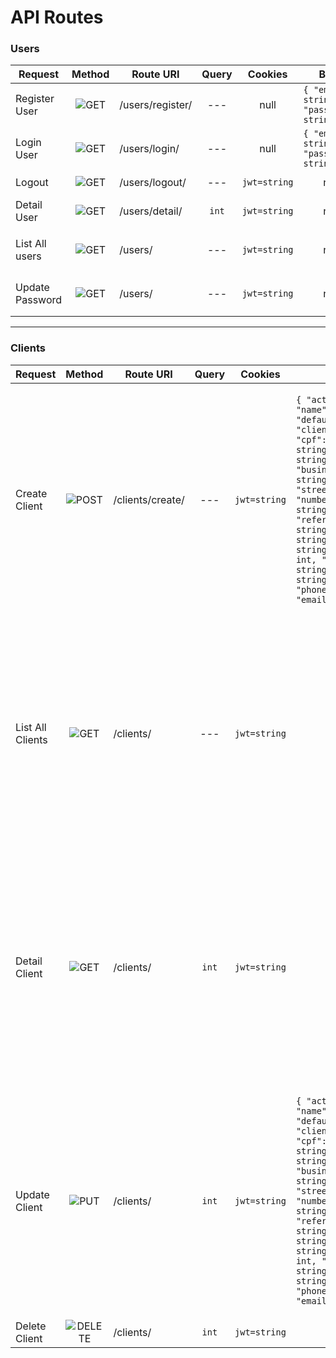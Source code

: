 # API Routes 

### Users
Request | Method | Route URI | Query | Cookies | Body | Response 
--- | --- | --- | --- | --- | --- |--- 
Register User |<div align="center">  ![GET](https://img.shields.io/badge/POST-yellow?style=flat) </div>| /users/register/ | <div align="center"> --- </div> | <div align="center">null</div> | ` { "email": string, "password": string } ` | ` {"id": int, "email": string} `
Login User |<div align="center">  ![GET](https://img.shields.io/badge/POST-yellow?style=flat) </div>| /users/login/ | <div align="center"> --- </div> | <div align="center">null</div> | ` { "email": string, "password": string } ` | ` { "jwt": string } `
Logout | <div align="center"> ![GET](https://img.shields.io/badge/GET-green?style=flat) </div>| /users/logout/ | <div align="center"> --- </div> | ` jwt=string ` | <div align="center">null</div> | ` {"message": string} `
Detail User | <div align="center"> ![GET](https://img.shields.io/badge/GET-green?style=flat) </div>| /users/detail/ |  <div align="center">` int `</div> | ` jwt=string ` | <div align="center">null</div> | ` {"id": int, "email": string} `
List All users | <div align="center"> ![GET](https://img.shields.io/badge/GET-green?style=flat) </div>| /users/ | <div align="center"> --- </div> | ` jwt=string ` | <div align="center">null</div> | ` [{"id": int, "email": string}] `
Update Password | <div align="center"> ![GET](https://img.shields.io/badge/GET-green?style=flat) </div>| /users/ | <div align="center"> --- </div> | ` jwt=string ` | <div align="center">null</div> | ` [{"id": int, "email": string}] `

---

### Clients
Request | Method | Route URI | Query | Cookies | Body | Response 
--- | --- | --- | --- | --- | --- |--- 
Create Client |<div align="center"> ![POST](https://img.shields.io/badge/POST-yellow?style=flat) </div>| /clients/create/ | <div align="center"> --- </div> | <div align="center"> ` jwt=string ` </div> | ` { "active": boolean, "name": string, "defaulting": boolean, "client_type": string, "cpf": string, "cnpj": string, "birth_date": string, "business_registration": string, "address": { "street": string, "number": int, "city": string, "state": string, "reference_point": string, "neighborhood": string, "complement": string }, "truck_count": int, "corporate_name": string, "trade_name": string, "contact": { "phone": string, "email": string } } ` | ` { "id": int, "active": boolean, "name": string, "defaulting": boolean, "client_type": string, "cpf": string, "cnpj": string, "birth_date": string, "business_registration": string, "address": { "id": int, "street": string, "number": int, "city": string, "state": string, "reference_point": string, "neighborhood": string, "complement": string }, "truck_count": int, "corporate_name": string, "trade_name": string, "contact": { "id": int, "phone": string, "email": string } } `
List All Clients |<div align="center"> ![GET](https://img.shields.io/badge/GET-green?style=flat) </div>| /clients/ | <div align="center"> --- </div> | <div align="center"> ` jwt=string ` </div> | <div align="center"> null </div> | ` [{ "id": int, "active": boolean, "name": string, "defaulting": boolean, "client_type": string, "cpf": string, "cnpj": string, "birth_date": string, "business_registration": string, "address": { "id": int, "street": string, "number": int, "city": string, "state": string, "reference_point": string, "neighborhood": string, "complement": string }, "truck_count": int, "corporate_name": string, "trade_name": string, "contact": { "id": int, "phone": string, "email": string } }] `
Detail Client |<div align="center"> ![GET](https://img.shields.io/badge/GET-green?style=flat) </div>| /clients/<id> | <div align="center"> `int` </div> | <div align="center"> ` jwt=string ` </div> | <div align="center"> null </div> | ` { "id": int, "active": boolean, "name": string, "defaulting": boolean, "client_type": string, "cpf": string, "cnpj": string, "birth_date": string, "business_registration": string, "address": { "id": int, "street": string, "number": int, "city": string, "state": string, "reference_point": string, "neighborhood": string, "complement": string }, "truck_count": int, "corporate_name": string, "trade_name": string, "contact": { "id": int, "phone": string, "email": string } } `
Update Client |<div align="center"> ![PUT](https://img.shields.io/badge/PUT-blue?style=flat) </div>| /clients/<id> | <div align="center"> `int` </div> | <div align="center"> ` jwt=string ` </div> | ` { "active": boolean, "name": string, "defaulting": boolean, "client_type": string, "cpf": string, "cnpj": string, "birth_date": string, "business_registration": string, "address": { "street": string, "number": int, "city": string, "state": string, "reference_point": string, "neighborhood": string, "complement": string }, "truck_count": int, "corporate_name": string, "trade_name": string, "contact": { "phone": string, "email": string } } ` | ` { "id": int, "active": boolean, "name": string, "defaulting": boolean, "client_type": string, "cpf": string, "cnpj": string, "birth_date": string, "business_registration": string, "address": { "id": int, "street": string, "number": int, "city": string, "state": string, "reference_point": string, "neighborhood": string, "complement": string }, "truck_count": int, "corporate_name": string, "trade_name": string, "contact": { "id": int, "phone": string, "email": string } } `
Delete Client |<div align="center"> ![DELETE](https://img.shields.io/badge/DELETE-red?style=flat) </div>| /clients/<id> | <div align="center"> `int` </div> | <div align="center"> ` jwt=string ` </div> | <div align="center"> null </div> | ` { "message": "Client deleted successfully" } `
